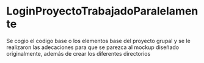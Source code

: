 # LoginProyectoTrabajadoParalelamente
Se cogio el codigo base o los elementos base del proyecto grupal y se le realizaron las adecaciones para que se parezca al mockup diseñado originalmente, además de crear los diferentes directorios
